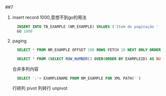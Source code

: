 ##7
   1. insert record 1000,意想不到go的用法
      ```sql
        INSERT INTO TB_EXAMPLE (NM_EXAMPLE) VALUES ('Item de paginação ' + CONVERT(VARCHAR,ISNULL(@@IDENTITY, 0)))
        GO 1000
      ```
   2. paging
      ```sql
        SELECT * FROM NM_EXAMPLE OFFSET 100 ROWS FETCH 10 NEXT ONLY ORDER EXAMPLEID
      ```
      ```sql
        SELECT * FROM (SELECT ROW_NUMBER() OVER(ORDER BY EXAMPLEID) AS NUMBER,* FROM NM_EXAMPLE) AS NM_EXAMPLE_P WHERE NUMBER BETWEEN 101 AND 100 ORDER BY EXAMPLEID
      ```
      合并多列内容
      ```sql
        SELECT ';'+ EXAMPLENAME FROM NM_EXAMPLE FOR XML PATH('')
      ```
      行转列 pivot
      列转行 unpivot
